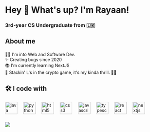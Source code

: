 <h1 align="left">Hey 👋 What's up? I'm Rayaan!</h1>

###

<h3 align="left">3rd-year CS Undergraduate from 🇱🇰</h3>

###

<h2 align="left">About me</h2>

###

<p align="left">👩‍💻 I'm into Web and Software Dev.<br>✨ Creating bugs since 2020<br>📚 I'm currently learning NextJS<br>🎲 Stackin' L's in the crypto game, it's my kinda thrill. 💸💥</p>

###

<h2 align="left">🛠 I code with</h2>

###

<div align="left">
  <img src="https://cdn.jsdelivr.net/gh/devicons/devicon/icons/java/java-original.svg" height="40" alt="java logo"  />
  <img width="12" />
  <img src="https://cdn.jsdelivr.net/gh/devicons/devicon/icons/python/python-original.svg" height="40" alt="python logo"  />
  <img width="12" />
  <img src="https://cdn.jsdelivr.net/gh/devicons/devicon/icons/html5/html5-original.svg" height="40" alt="html5 logo"  />
  <img width="12" />
  <img src="https://cdn.jsdelivr.net/gh/devicons/devicon/icons/css3/css3-original.svg" height="40" alt="css3 logo"  />
  <img width="12" />
  <img src="https://cdn.jsdelivr.net/gh/devicons/devicon/icons/javascript/javascript-original.svg" height="40" alt="javascript logo"  />
  <img width="12" />
  <img src="https://cdn.jsdelivr.net/gh/devicons/devicon/icons/typescript/typescript-original.svg" height="40" alt="typescript logo"  />
  <img width="12" />
  <img src="https://cdn.jsdelivr.net/gh/devicons/devicon/icons/react/react-original.svg" height="40" alt="react logo"  />
  <img width="12" />
 <img src="https://cdn.jsdelivr.net/gh/devicons/devicon@latest/icons/nextjs/nextjs-original.svg" height="40" alt="nextjs logo"  />
</div>

###

<picture>
  <img src="https://github-readme-stats.vercel.app/api?username=rayaanr&show_icons=true" />
</picture>

